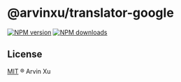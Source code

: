 # @arvinxu/translator-google

[![NPM version][version-image]][version-url] [![NPM downloads][download-image]][download-url]

## License

[MIT](../../LICENSE) ® Arvin Xu

<!-- npm url -->

[version-image]: http://img.shields.io/npm/v/@arvinxu/translator-google.svg?color=deepgreen&label=latest
[version-url]: http://npmjs.org/package/@arvinxu/translator-google
[download-image]: https://img.shields.io/npm/dm/@arvinxu/translator-google.svg
[download-url]: https://npmjs.org/package/@arvinxu/translator-google
